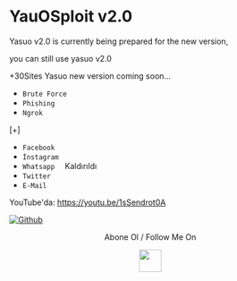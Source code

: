 # YauOSploit v2.0

Yasuo v2.0 is currently being prepared for the new version,

you can still use yasuo v2.0


+30Sites Yasuo new version coming soon...

* `Brute Force   `  
* `Phishing  `   
* `Ngrok  ` 

[+]

* `Facebook ` 
* `İnstagram  `
* `Whatsapp  ` Kaldırıldı
* `Twitter `  
* `E-Mail  `  

YouTube'da: https://youtu.be/1sSendrot0A

[![Github](https://img.shields.io/badge/Github-NE0--WISE-green?style=for-the-badge&logo=github)](https://github.com/NE0WISE)


<p align="center">
  Abone Ol / Follow Me On
</p>
<p align="center">
  <a href="http://youtube.com/channel/UCYeFf4gpfaDgPHDzKVshmNg/">
    <img src="https://github.com/th3unkn0n/extra/blob/master/.img/yt.png" width="40" height="40">
  </a>

</p>
